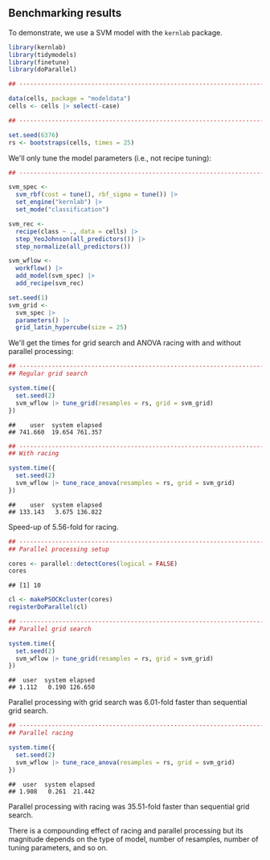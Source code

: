## Benchmarking results

To demonstrate, we use a SVM model with the `kernlab` package. 

```r
library(kernlab)
library(tidymodels)
library(finetune)
library(doParallel)

## -----------------------------------------------------------------------------

data(cells, package = "modeldata")
cells <- cells |> select(-case)

## -----------------------------------------------------------------------------

set.seed(6376)
rs <- bootstraps(cells, times = 25)
```

We'll only tune the model parameters (i.e., not recipe tuning): 

```r
## -----------------------------------------------------------------------------

svm_spec <-
  svm_rbf(cost = tune(), rbf_sigma = tune()) |>
  set_engine("kernlab") |>
  set_mode("classification")

svm_rec <-
  recipe(class ~ ., data = cells) |>
  step_YeoJohnson(all_predictors()) |>
  step_normalize(all_predictors())

svm_wflow <-
  workflow() |>
  add_model(svm_spec) |>
  add_recipe(svm_rec)

set.seed(1)
svm_grid <-
  svm_spec |>
  parameters() |>
  grid_latin_hypercube(size = 25)
```

We'll get the times for grid search and ANOVA racing with and without parallel processing: 

```r
## -----------------------------------------------------------------------------
## Regular grid search

system.time({
  set.seed(2)
  svm_wflow |> tune_grid(resamples = rs, grid = svm_grid)
})
```

```
##    user  system elapsed 
## 741.660  19.654 761.357 
```


```r
## -----------------------------------------------------------------------------
## With racing

system.time({
  set.seed(2)
  svm_wflow |> tune_race_anova(resamples = rs, grid = svm_grid)
})
```

```
##    user  system elapsed 
## 133.143   3.675 136.822 
```

Speed-up of 5.56-fold for racing. 


```r
## -----------------------------------------------------------------------------
## Parallel processing setup

cores <- parallel::detectCores(logical = FALSE)
cores
```

```
## [1] 10
```

```r
cl <- makePSOCKcluster(cores)
registerDoParallel(cl)
```


```r
## -----------------------------------------------------------------------------
## Parallel grid search

system.time({
  set.seed(2)
  svm_wflow |> tune_grid(resamples = rs, grid = svm_grid)
})
```

```
##  user  system elapsed 
## 1.112   0.190 126.650 
```

Parallel processing with grid search was 6.01-fold faster than sequential grid search.


```r
## -----------------------------------------------------------------------------
## Parallel racing

system.time({
  set.seed(2)
  svm_wflow |> tune_race_anova(resamples = rs, grid = svm_grid)
})
```

```
##  user  system elapsed 
## 1.908   0.261  21.442 
```

Parallel processing with racing was 35.51-fold faster than sequential grid search.

There is a compounding effect of racing and parallel processing but its magnitude depends on the type of model, number of resamples, number of tuning parameters, and so on. 


